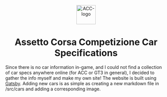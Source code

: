 <p align="center">
  <a href="https://www.assettocorsa.net/competizione/">
    <img alt="ACC-logo" src="https://www.assettocorsa.net/competizione/wp-content/themes/fosfostrap/_style/build/img/logo-acc-gtwc.png" width="60" />
  </a>
</p>
<h1 align="center">
  Assetto Corsa Competizione Car Specifications
</h1>

Since there is no car information in-game, and I could not find a collection of car specs anywhere online (for ACC or GT3 in general), I decided to gather the info myself and make my own site!
The website is built using [Gatsby](https://gatsbyjs.com). Adding new cars is as simple as creating a new markdown file in /src/cars and adding a corresponding image.